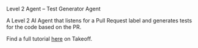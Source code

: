 Level 2 Agent – Test Generator Agent

A Level 2 AI Agent that listens for a Pull Request label and generates tests for the code based on the PR.

Find a full tutorial [here](https://www.jointakeoff.com/courses/series-5-levels-of-agents-coding-agents) on Takeoff.

